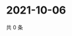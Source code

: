 # 2021-10-06

共 0 条

<!-- BEGIN -->
<!-- 最后更新时间 Wed Oct 06 2021 11:15:41 GMT+0800 (China Standard Time) -->

<!-- END -->
